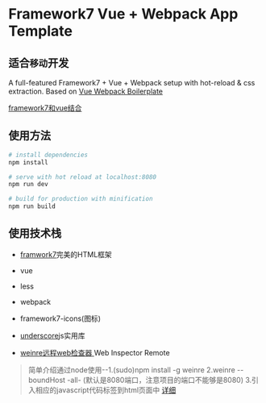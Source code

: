 # Framework7 Vue + Webpack App Template

## 适合`移动`开发

A full-featured Framework7 + Vue + Webpack setup with hot-reload & css extraction. Based on [Vue Webpack Boilerplate](https://github.com/vuejs-templates/webpack)

[framework7和vue结合](http://vue.framework7.cn/)

## 使用方法

``` bash
# install dependencies
npm install

# serve with hot reload at localhost:8080
npm run dev

# build for production with minification
npm run build
```

## 使用技术栈

- [framwork7](http://framework7.cn/Index/get_started.html)完美的HTML框架

- vue

- less

- webpack

- framework7-icons(图标)

- [underscore](http://www.css88.com/doc/underscore/)js实用库

- [weinre远程web检查器 ](https://github.com/reng99/weinre) Web Inspector Remote

> 简单介绍通过node使用--1.(sudo)npm install -g weinre  2.weinre --boundHost -all- (默认是8080端口，注意项目的端口不能够是8080) 3.引入相应的javascript代码标签到html页面中  [详细](https://github.com/reng99/weinre)
